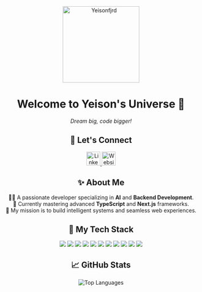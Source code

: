<div align="center">
  <img src="https://imgur.com/EuXQwRS.png" alt="Yeisonfjrd" width="200">
  <h1>Welcome to Yeison's Universe 🌌</h1>
  <p>
    <em>Dream big, code bigger!</em>
  </p>
</div>

<div align="center">
  <h2>🌟 Let's Connect</h2>
  <a href="https://www.linkedin.com/in/yeison-fajardo/" target="_blank">
    <img src="https://imgur.com/UiQ5QxJ.png" alt="Linkedin" width="36" height="36">
  </a>
  <a href="https://yeisonfjrd.netlify.app/" target="_blank">
    <img src="https://imgur.com/vvh3b9p.png" alt="Website" width="36" height="36">
  </a>
</div>

<div align="center">
  <h2>✨ About Me</h2>
  <p>
    👨‍💻 A passionate developer specializing in <strong>AI</strong> and <strong>Backend Development</strong>.<br>
    🌱 Currently mastering advanced <strong>TypeScript</strong> and <strong>Next.js</strong> frameworks.<br>
    🚀 My mission is to build intelligent systems and seamless web experiences.<br>
  </p>

<div align="center">
  <h2>🚀 My Tech Stack</h2>
  <p>
    <img src="https://img.shields.io/badge/TypeScript-3178C6?style=for-the-badge&logo=typescript&logoColor=white">
    <img src="https://img.shields.io/badge/JavaScript-F7DF1E?style=for-the-badge&logo=javascript&logoColor=black">
    <img src="https://img.shields.io/badge/React-61DAFB?style=for-the-badge&logo=react&logoColor=black">
    <img src="https://img.shields.io/badge/Next.js-000000?style=for-the-badge&logo=next.js&logoColor=white">
    <img src="https://img.shields.io/badge/Node.js-339933?style=for-the-badge&logo=nodedotjs&logoColor=white">
    <img src="https://img.shields.io/badge/TailwindCSS-06B6D4?style=for-the-badge&logo=tailwindcss&logoColor=white">
    <img src="https://img.shields.io/badge/MySQL-4479A1?style=for-the-badge&logo=mysql&logoColor=white">
    <img src="https://img.shields.io/badge/PostgreSQL-336791?style=for-the-badge&logo=postgresql&logoColor=white">
    <img src="https://img.shields.io/badge/Git-F05032?style=for-the-badge&logo=git&logoColor=white">
    <img src="https://img.shields.io/badge/HTML5-E34F26?style=for-the-badge&logo=html5&logoColor=white">
    <img src="https://img.shields.io/badge/CSS3-1572B6?style=for-the-badge&logo=css3&logoColor=white">
  </p>
</div>

<div align="center">
  <h2>📈 GitHub Stats</h2>
  <p>
    <img src="https://github-readme-stats.vercel.app/api/top-langs/?username=yeisonfjrd&layout=compact&theme=radical" alt="Top Languages">
  </p>
</div>
